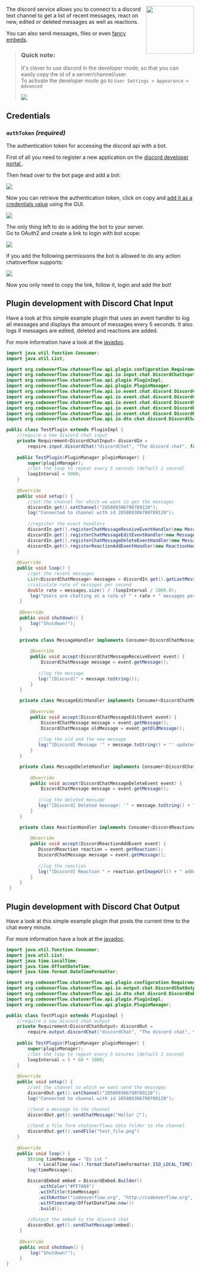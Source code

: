 <p><img align="right" width="128" height="128" src="/img/services/discord-logo.png"></p>

The discord service allows you to connect to a discord text channel to get a list of recent messages,
react on new, edited or deleted messages as well as reactions.  

You can also send messages, files or even [fancy embeds](https://www.discord.club/static/home/img/embedg.png).  

> ### Quick note: 
> It's clever to use discord in the developer mode, so that you can easily copy the id of a server/channel/user.  
> To activate the developer mode go to `User Settings > Appearance > Advanced`
>
> ![](/img/services/discord-developer-mode.png)

## Credentials

### `authToken` _(required)_ 
The authentication token for accessing the discord api with a bot.  

First of all you need to register a new application on the [discord developer portal
](https://discordapp.com/developers/applications/).  

Then head over to the bot page and add a bot:  

![](/img/services/discord-build-a-bot.png)

Now you can retrieve the authentication token, click on copy and [add it as a credentials value](/usage/Using-the-GUI.md#Set-credentials) using the GUI.

![](/img/services/discord-bot-token.png)

The only thing left to do is adding the bot to your server.  
Go to OAuth2 and create a link to login with bot scope:

![](/img/services/discord-oauth-scope.png)

If you add the following permissions the bot is allowed to do any action chatoverflow supports:

![](/img/services/discord-oauth-permissions.png)

Now you only need to copy the link, follow it, login and add the bot!


## Plugin development with Discord Chat Input
Have a look at this simple example plugin that uses an event handler to log all messages and displays the amount of messages every 5 seconds. It also logs if messages are edited, deleted and reactions are added.

For more information have a look at the [javadoc](http://docs.codeoverflow.org/chatoverflow-api/org/codeoverflow/chatoverflow/api/io/input/chat/DiscordChatInput.html).
```java
import java.util.function.Consumer;
import java.util.List;

import org.codeoverflow.chatoverflow.api.plugin.configuration.Requirement;
import org.codeoverflow.chatoverflow.api.io.input.chat.DiscordChatInput;
import org.codeoverflow.chatoverflow.api.plugin.PluginImpl;
import org.codeoverflow.chatoverflow.api.plugin.PluginManager;
import org.codeoverflow.chatoverflow.api.io.event.chat.discord.DiscordChatMessageReceiveEvent;
import org.codeoverflow.chatoverflow.api.io.event.chat.discord.DiscordChatMessageEditEvent;
import org.codeoverflow.chatoverflow.api.io.event.chat.discord.DiscordChatMessageDeleteEvent;
import org.codeoverflow.chatoverflow.api.io.event.chat.discord.DiscordReactionAddEvent;
import org.codeoverflow.chatoverflow.api.io.event.chat.discord.DiscordReaction;
import org.codeoverflow.chatoverflow.api.io.dto.chat.discord.DiscordChatMessage;

public class TestPlugin extends PluginImpl {
    //require a new discord chat input
    private Requirement<DiscordChatInput> discordIn = 
        require.input.discordChat("discordChat", "The discord chat", false);
    
    public TestPlugin(PluginManager pluginManager) {
        super(pluginManager);
        //Set the loop to repeat every 5 seconds (default 1 second)
        loopInterval = 5000;
    }
    
    @Override
    public void setup() {
        //set the channel for which we want to get the messages
        discordIn.get().setChannel("285809306790789120");
        log("Connected to channel with id 285809306790789120");
        
        //register the event handlers
        discordIn.get().registerChatMessageReceiveEventHandler(new MessageHandler());
        discordIn.get().registerChatMessageEditEventHandler(new MessageEditHandler());
        discordIn.get().registerChatMessageDeleteEventHandler(new MessageDeleteHandler());
        discordIn.get().registerReactionAddEventHandler(new ReactionHandler());
    }
    
    @Override
    public void loop() {
        //get the recent messages
        List<DiscordChatMessage> messages = discordIn.get().getLastMessages(getLoopInterval());
        //calculate rate of messages per second
        double rate = messages.size() / (loopInterval / 1000.0);
         log("Users are chatting at a rate of " + rate + " messages per second");
     }
     
     @Override 
     public void shutdown() {
         log("Shutdown!");
     }
     
     private class MessageHandler implements Consumer<DiscordChatMessageReceiveEvent> {
         
         @Override
         public void accept(DiscordChatMessageReceiveEvent event) {
             DiscordChatMessage message = event.getMessage();
             
            //log the message
            log("[Discord]" + message.toString());
         }
     }

     private class MessageEditHandler implements Consumer<DiscordChatMessageEditEvent> {
         
         @Override
         public void accept(DiscordChatMessageEditEvent event) {
             DiscordChatMessage message = event.getMessage();
             DiscordChatMessage oldMessage = event.getOldMessage();
             
            //log the old and the new message
            log("[Discord] Message '" + message.toString() + "' updated to '" + oldMessage.toString() + "'");
         }
     }

     private class MessageDeleteHandler implements Consumer<DiscordChatMessageDeleteEvent> {
         
         @Override
         public void accept(DiscordChatMessageDeleteEvent event) {
             DiscordChatMessage message = event.getMessage();
             
            //log the deleted message
            log("[Discord] Deleted message: '" + message.toString() + "'");
         }
     }

     private class ReactionHandler implements Consumer<DiscordReactionAddEvent> {
         
         @Override
         public void accept(DiscordReactionAddEvent event) {
            DiscordReaction reaction = event.getReaction();
            DiscordChatMessage message = event.getMessage();
             
            //log the reaction
            log("[Discord] Reaction " + reaction.getImageUrl() + " added to message '" + message.toString( + "'");
         }
     }
 }
```

## Plugin development with Discord Chat Output
Have a look at this simple example plugin that posts the current time to the chat every minute.

For more information have a look at the [javadoc](http://docs.codeoverflow.org/chatoverflow-api/org/codeoverflow/chatoverflow/api/io/output/chat/DiscordChatOutput.html).

```java
import java.util.function.Consumer;
import java.util.List;
import java.time.LocalTime;
import java.time.OffsetDateTime;
import java.time.format.DateTimeFormatter;

import org.codeoverflow.chatoverflow.api.plugin.configuration.Requirement;
import org.codeoverflow.chatoverflow.api.io.output.chat.DiscordChatOutput;
import org.codeoverflow.chatoverflow.api.io.dto.chat.discord.DiscordEmbed;
import org.codeoverflow.chatoverflow.api.plugin.PluginImpl;
import org.codeoverflow.chatoverflow.api.plugin.PluginManager;

public class TestPlugin extends PluginImpl {
    //require a new discord chat output
    private Requirement<DiscordChatOutput> discordOut = 
        require.output.discordChat("discordChat", "The discord chat", false);
    
    public TestPlugin(PluginManager pluginManager) {
        super(pluginManager);
        //Set the loop to repeat every 5 minutes (default 1 second)
        loopInterval = 5 * 60 * 1000;
    }
    
    @Override
    public void setup() {
        //set the channel to which we want send the messages
        discordOut.get().setChannel("285809306790789120");
        log("Connected to channel with id 285809306790789120");

        //Send a message to the channel
        discordOut.get().sendChatMessage("Hello! 👋");
        
        //Send a file form chatoverflows data folder to the channel
        discordOut.get().sendFile("test_file.png")
    }
    
    @Override
    public void loop() {
        String timeMessage = "Es ist " 
            + LocalTime.now().format(DateTimeFormatter.ISO_LOCAL_TIME) + " Uhr!";
        log(timeMessage);

        DiscordEmbed embed = DiscordEmbed.Builder()
            .withColor("#FF7A04")
            .withTitle(timeMessage)
            .withAuthor("codeoverflow.org", "http://codeoverflow.org", "https://avatars3.githubusercontent.com/u/34384464?s=200&v=4")
            .withTimestamp(OffsetDateTime.now())
            .build();
        
        //Output the embed to the discord chat
        discordOut.get().sendChatMessage(embed);
     }
     
     @Override 
     public void shutdown() {
         log("Shutdown!");
     }
}
```
